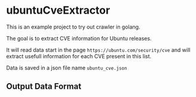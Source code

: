 # ubuntuCveExtractor

This is an example project to try out crawler in golang.

The goal is to extract CVE information for Ubuntu releases. 

It will read data start in the page `https://ubuntu.com/security/cve`
and will extract usefull information for each CVE present in this list.

Data is saved in a json file name `ubuntu_cve.json`

## Output Data Format
